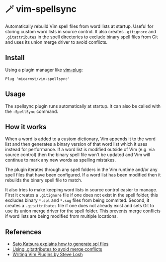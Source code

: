 # 🪄 vim-spellsync

Automatically rebuild Vim spell files from word lists at startup. Useful for storing custom word lists in source control. It also creates `.gitignore` and `.gitattributes` in the spell directories to exclude binary spell files from Git and uses its union merge driver to avoid conflicts.

## Install

Using a plugin manager like [vim-plug](https://github.com/junegunn/vim-plug):

```vim
Plug 'micarmst/vim-spellsync'
```

## Usage

The spellsync plugin runs automatically at startup. It can also be called with the `:SpellSync` command.

## How it works

When a word is added to a custom dictionary, Vim appends it to the word list and then generates a binary version of that word list which it uses instead for performance. If a word list is modified outside of Vim (e.g. via source control) then the binary spell file won't be updated and Vim will continue to mark any new words as spelling mistakes.

The plugin iterates through any spell folders in the Vim runtime and/or any spell files that have been configured. If a word list has been modified then it rebuilds the binary spell file to match.

It also tries to make keeping word lists in source control easier to manage. First it creates a `.gitignore` file if one does not exist in the spell folder, this excludes binary `*.spl` and `*.sug` files from being commited. Second, it creates a `.gitattributes` file if one does not already exist and sets Git to use its union merge driver for the spell folder. This prevents merge conflicts if word lists are being modified from multiple locations.

## References

* [Sato Katsura explains how to generate spl files](https://vi.stackexchange.com/a/5052/19028)
* [Using .gitattributes to avoid merge conflicts](https://web.archive.org/web/20181009034917/https://krlmlr.github.io/using-gitattributes-to-avoid-merge-conflicts/)
* [Writing Vim Plugins by Steve Losh](https://stevelosh.com/blog/2011/09/writing-vim-plugins/)
